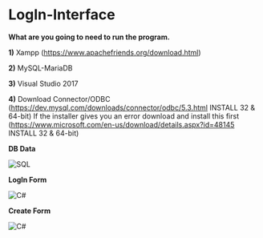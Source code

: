 # LogIn-Interface

**What are you going to need to run the program.**

**1)** Xampp (https://www.apachefriends.org/download.html)

**2)** MySQL-MariaDB

**3)** Visual Studio 2017

**4)** Download Connector/ODBC (https://dev.mysql.com/downloads/connector/odbc/5.3.html INSTALL 32 & 64-bit)
If the installer gives you an error download and install this first (https://www.microsoft.com/en-us/download/details.aspx?id=48145 INSTALL 32 & 64-bit)


**DB Data**


![SQL](https://i.imgur.com/OQ3EfJw.png)

 
**LogIn Form**


![C#](https://i.imgur.com/xHreORI.png)


**Create Form**


![C#](https://i.imgur.com/XMoqJaj.png)



